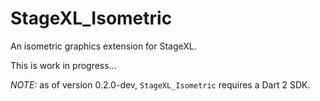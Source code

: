 StageXL_Isometric
=================

An isometric graphics extension for StageXL.

This is work in progress...

*NOTE:* as of version 0.2.0-dev, `StageXL_Isometric` requires a Dart 2 SDK. 
